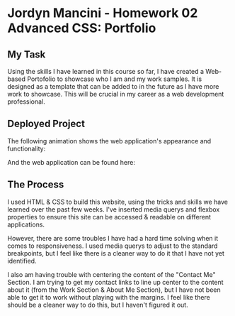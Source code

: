 # Jordyn Mancini - Homework 02 Advanced CSS: Portfolio

## My Task

Using the skills I have learned in this course so far, I have created a Web-based Portofolio to showcase who I am and my work samples. It is designed as a template that can be added to in the future as I have more work to showcase. This will be crucial in my career as a web development professional. 


## Deployed Project 

The following animation shows the web application's appearance and functionality:

<!-- ![portfolio demo](./Assets/02-advanced-css-homework-demo.gif) -->

And the web application can be found here: 

<!-- Insert Link to website -->


## The Process

I used HTML & CSS to build this website, using the tricks and skills we have learned over the past few weeks. I've inserted media querys and flexbox properties to ensure this site can be accessed & readable on different applications. 

However, there are some troubles I have had a hard time solving when it comes to responsiveness. I used media querys to adjust to the standard breakpoints, but I feel like there is a cleaner way to do it that I have not yet identified.

I also am having trouble with centering the content of the "Contact Me" Section. I am trying to get my contact links to line up center to the content about it (from the Work Section & About Me Section), but I have not been able to get it to work without playing with the margins. I feel like there should be a cleaner way to do this, but I haven't figured it out. 
